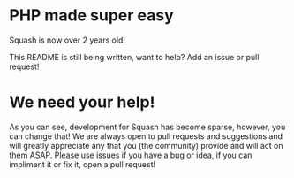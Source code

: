 # PHP made super easy

Squash is now over 2 years old!

This README is still being written, want to help? Add an issue or pull request! 

# We need your help!
As you can see, development for Squash has become sparse, however, you can change that! We are always open to pull requests and suggestions and will greatly appreciate any that you (the community) provide and will act on them ASAP. Please use issues if you have a bug or idea, if you can impliment it or fix it, open a pull request!
